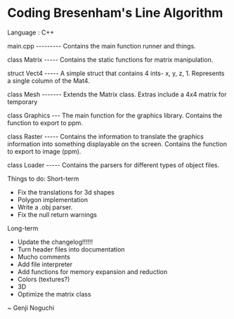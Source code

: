 Coding Bresenham's Line Algorithm
=================================

Language : C++


main.cpp --------- Contains the main function runner and things.

class Matrix ----- Contains the static functions for matrix manipulation.

struct Vect4 ----- A simple struct that contains 4 ints- x, y, z, 1. Represents a single column of the Mat4.

class Mesh ------- Extends the Matrix class. Extras include a 4x4 matrix for temporary 

class Graphics --- The main function for the graphics library. Contains the function to export to ppm.

class Raster ----- Contains the information to translate the graphics information into something displayable on the screen. Contains the function to export to image (ppm).

class Loader ----- Contains the parsers for different types of object files.





Things to do:
Short-term
* Fix the translations for 3d shapes
* Polygon implementation
* Write a .obj parser.
* Fix the null return warnings
 

Long-term
* Update the changelog!!!!!!
* Turn header files into documentation
* Mucho comments
* Add file interpreter
* Add functions for memory expansion and reduction
* Colors (textures?)
* 3D
* Optimize the matrix class






~ Genji Noguchi

